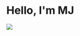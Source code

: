# Hello, I'm MJ
<a href="https://www.linkedin.com/in/michael-jones-34269a22b"><img src="https://img.shields.io/badge/-LinkedIn-0072b1?&style=for-the-badge&logo=linkedin&logoColor=white" /></a>

<!--
**tha-enigma/tha-enigma** is a ✨ _special_ ✨ repository because its `README.md` (this file) appears on your GitHub profile.

Here are some ideas to get you started:

- 🔭 I’m currently working on ...
- 🌱 I’m currently learning ...
- 👯 I’m looking to collaborate on ...
- 🤔 I’m looking for help with ...
- 💬 Ask me about ...
- 📫 How to reach me: ...
- 😄 Pronouns: ...
- ⚡ Fun fact: ...
-->
